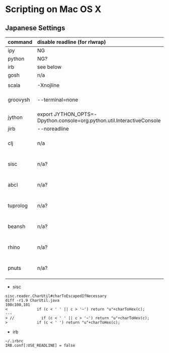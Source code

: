 # Scripting on Mac OS X #

## Japanese Settings ##

| command | disable readline (for rlwrap) | enable Japanese | i18n | comment |
|:--------|:------------------------------|:----------------|:-----|:--------|
| ipy | NG |  | OK |  |
| python | NG? |  | OK | apple NG |
| irb | see below |  | OK |  |
| gosh | n/a |  | OK |  |
|  |  |  |  |  |
| scala | -Xnojline |  | OK |  |
| groovysh | --terminal=none | -Dfile.encoding=utf-8 | NG | need to modify source |
| jython | export JYTHON\_OPTS=-Dpython.console=org.python.util.InteractiveConsole |  | OK |  |
| jirb | --noreadline | -Ku | OK |  |
| clj | n/a | -Dfile.encoding=utf-8 | OK |  |
| sisc | n/a? | -Dfile.encoding=utf-8 | OK | see below |
| abcl | n/a? | -Dfile.encoding=utf-8 | OK |  |
| tuprolog | n/a? | -Dfile.encoding=utf-8 | OK |  |
| beansh | n/a? | -Dfile.encoding=utf-8 |	OK |  |
| rhino | n/a? | -Dfile.encoding=utf-8 | OK |  |
| pnuts | n/a? | -Dfile.encoding=utf-8 | OK |  |

  * sisc
```
sisc.reader.CharUtil#charToEscapedIfNecessary
diff -r1.9 CharUtil.java
100c100,101
<             if (c < ' ' || c > '~') return "u"+charToHex(c);
---
> //            if (c < ' ' || c > '~') return "u"+charToHex(c);
>             if (c < ' ') return "u"+charToHex(c);
```
  * irb
```
~/.irbrc
IRB.conf[:USE_READLINE] = false
```